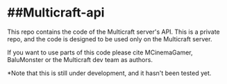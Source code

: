 ##Multicraft-api
==============

This repo contains the code of the Multicraft server's API.
This is a private repo, and the code is designed to be used only on the Multicraft server.

If you want to use parts of this code please cite MCinemaGamer, BaluMonster or the Multicraft dev team as authors.

*Note that this is still under development, and it hasn't been tested yet.